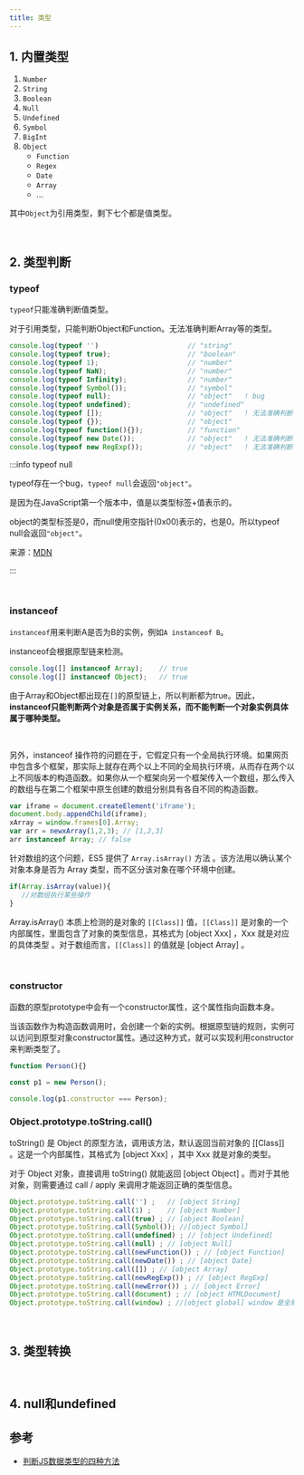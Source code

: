 ```yaml
---
title: 类型
---
```


## 1. 内置类型

1.  `Number`
2.  `String`
3.  `Boolean`
4.  `Null`
5.  `Undefined`
6.  `Symbol`
7.  `BigInt`
8.  `Object`
    - `Function`
    - `Regex`
    - `Date`
    - `Array`
    - ...

其中`Object`为引用类型，剩下七个都是值类型。

<br/>



## 2. 类型判断

### typeof

`typeof`只能准确判断值类型。

对于引用类型，只能判断Object和Function。无法准确判断Array等的类型。



```javascript
console.log(typeof '')						// "string"
console.log(typeof true);					// "boolean"
console.log(typeof 1);						// "number"
console.log(typeof NaN);					// "number"
console.log(typeof Infinity);				// "number"
console.log(typeof Symbol());				// "symbol"
console.log(typeof null);					// "object"   ! bug
console.log(typeof undefined);				// "undefined"
console.log(typeof []);						// "object"   ! 无法准确判断
console.log(typeof {});						// "object"
console.log(typeof function(){});			// "function"
console.log(typeof new Date());				// "object"   ! 无法准确判断
console.log(typeof new RegExp());			// "object"   ! 无法准确判断
```

:::info  typeof null

typeof存在一个bug，`typeof null`会返回`"object"`。

是因为在JavaScript第一个版本中，值是以类型标签+值表示的。

object的类型标签是0，而null使用空指针(0x00)表示的，也是0。所以typeof null会返回`"object"`。



来源：[MDN](https://developer.mozilla.org/en-US/docs/Web/JavaScript/Reference/Operators/typeof#typeof_null)

:::

<br/>

### instanceof

`instanceof`用来判断A是否为B的实例，例如`A instanceof B`。

instanceof会根据原型链来检测。

```javascript
console.log([] instanceof Array);    // true
console.log([] instanceof Object);   // true
```

由于Array和Object都出现在`[]`的原型链上，所以判断都为true。因此，**instanceof只能判断两个对象是否属于实例关系，而不能判断一个对象实例具体属于哪种类型。**

<br/>

另外，instanceof 操作符的问题在于，它假定只有一个全局执行环境。如果网页中包含多个框架，那实际上就存在两个以上不同的全局执行环境，从而存在两个以上不同版本的构造函数。如果你从一个框架向另一个框架传入一个数组，那么传入的数组与在第二个框架中原生创建的数组分别具有各自不同的构造函数。

```javascript
var iframe = document.createElement('iframe');
document.body.appendChild(iframe);
xArray = window.frames[0].Array;
var arr = newxArray(1,2,3); // [1,2,3]
arr instanceof Array; // false
```

针对数组的这个问题，ES5 提供了 `Array.isArray()` 方法 。该方法用以确认某个对象本身是否为 Array 类型，而不区分该对象在哪个环境中创建。

```javascript
if(Array.isArray(value)){
   //对数组执行某些操作
}
```

Array.isArray() 本质上检测的是对象的 `[[Class]]` 值，`[[Class]]` 是对象的一个内部属性，里面包含了对象的类型信息，其格式为 [object Xxx] ，Xxx 就是对应的具体类型 。对于数组而言，`[[Class]]` 的值就是 [object Array] 。

<br/>



### constructor

函数的原型prototype中会有一个constructor属性，这个属性指向函数本身。

当该函数作为构造函数调用时，会创建一个新的实例。根据原型链的规则，实例可以访问到原型对象constructor属性。通过这种方式，就可以实现利用constructor来判断类型了。

```javascript
function Person(){}

const p1 = new Person();

console.log(p1.constructor === Person);
```



### Object.prototype.toString.call()

toString() 是 Object 的原型方法，调用该方法，默认返回当前对象的 [[Class]] 。这是一个内部属性，其格式为 [object Xxx] ，其中 Xxx 就是对象的类型。

对于 Object 对象，直接调用 toString() 就能返回 [object Object] 。而对于其他对象，则需要通过 call / apply 来调用才能返回正确的类型信息。

```javascript
Object.prototype.toString.call('') ;   // [object String]
Object.prototype.toString.call(1) ;    // [object Number]
Object.prototype.toString.call(true) ; // [object Boolean]
Object.prototype.toString.call(Symbol()); //[object Symbol]
Object.prototype.toString.call(undefined) ; // [object Undefined]
Object.prototype.toString.call(null) ; // [object Null]
Object.prototype.toString.call(newFunction()) ; // [object Function]
Object.prototype.toString.call(newDate()) ; // [object Date]
Object.prototype.toString.call([]) ; // [object Array]
Object.prototype.toString.call(newRegExp()) ; // [object RegExp]
Object.prototype.toString.call(newError()) ; // [object Error]
Object.prototype.toString.call(document) ; // [object HTMLDocument]
Object.prototype.toString.call(window) ; //[object global] window 是全局对象 global 的引用
```





<br/>

## 3. 类型转换

<br/>

## 4. null和undefined



## 参考

- [判断JS数据类型的四种方法](https://www.cnblogs.com/onepixel/p/5126046.html)







